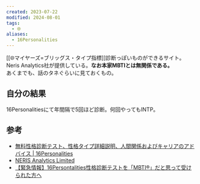 ```yaml
---
created: 2023-07-22
modified: 2024-08-01
tags:
  - 🌐
aliases:
  - 16Personalities
---
```

[[🌐マイヤーズ=ブリッグス・タイプ指標]]診断っぽいものができるサイト。  
Neris Analytics社が提供している。**なお本家MBTIとは無関係である。**  
あくまでも、話のタネぐらいに見ておくもの。

## 自分の結果
16Personalitiesにて年間隔で5回ほど診断。何回やってもINTP。

## 参考
- [無料性格診断テスト、性格タイプ詳細説明、人間関係およびキャリアのアドバイス | 16Personalities](https://www.16personalities.com/ja)
- [NERIS Analytics Limited](https://nerisanalytics.com/)
- [【緊急情報】16Persontalities性格診断テストを「MBTI®」だと思って受けられた方へ](https://www.mbti.or.jp/attention/)